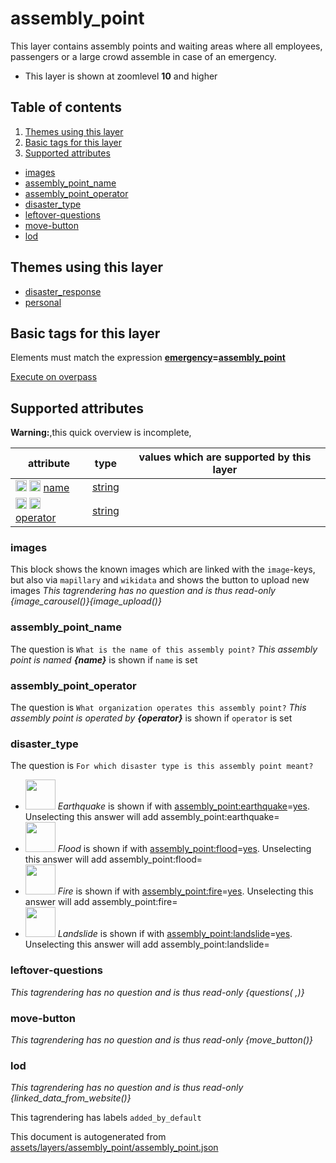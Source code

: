 [//]: # (WARNING: this file is automatically generated. Please find the sources at the bottom and edit those sources)

# assembly_point

This layer contains assembly points and waiting areas where all employees, passengers or a large crowd assemble in case of an emergency.

 - This layer is shown at zoomlevel **10** and higher

## Table of contents

1. [Themes using this layer](#themes-using-this-layer)
2. [Basic tags for this layer](#basic-tags-for-this-layer)
3. [Supported attributes](#supported-attributes)
  - [images](#images)
  - [assembly_point_name](#assembly_point_name)
  - [assembly_point_operator](#assembly_point_operator)
  - [disaster_type](#disaster_type)
  - [leftover-questions](#leftover-questions)
  - [move-button](#move-button)
  - [lod](#lod)

## Themes using this layer

 - [disaster_response](https://mapcomplete.org/disaster_response)
 - [personal](https://mapcomplete.org/personal)

## Basic tags for this layer

Elements must match the expression **<a href='https://wiki.openstreetmap.org/wiki/Key:emergency' target='_blank'>emergency</a>=<a href='https://wiki.openstreetmap.org/wiki/Tag:emergency%3Dassembly_point' target='_blank'>assembly_point</a>**

[Execute on overpass](http://overpass-turbo.eu/?Q=%5Bout%3Ajson%5D%5Btimeout%3A90%5D%3B%28%20%20%20%20nwr%5B%22emergency%22%3D%22assembly_point%22%5D%28%7B%7Bbbox%7D%7D%29%3B%0A%29%3Bout%20body%3B%3E%3Bout%20skel%20qt%3B)

## Supported attributes

**Warning:**,this quick overview is incomplete,

| attribute | type | values which are supported by this layer |
-----|-----|----- |
| <a target="_blank" href='https://taginfo.openstreetmap.org/keys/name#values'><img src='https://mapcomplete.org/assets/svg/search.svg' height='18px'></a> <a target="_blank" href='https://taghistory.raifer.tech/?#***/name/'><img src='https://mapcomplete.org/assets/svg/statistics.svg' height='18px'></a> [name](https://wiki.openstreetmap.org/wiki/Key:name) | [string](../SpecialInputElements.md#string) |  |
| <a target="_blank" href='https://taginfo.openstreetmap.org/keys/operator#values'><img src='https://mapcomplete.org/assets/svg/search.svg' height='18px'></a> <a target="_blank" href='https://taghistory.raifer.tech/?#***/operator/'><img src='https://mapcomplete.org/assets/svg/statistics.svg' height='18px'></a> [operator](https://wiki.openstreetmap.org/wiki/Key:operator) | [string](../SpecialInputElements.md#string) |  |

### images
This block shows the known images which are linked with the `image`-keys, but also via `mapillary` and `wikidata` and shows the button to upload new images
_This tagrendering has no question and is thus read-only_
*{image_carousel()}{image_upload()}*

### assembly_point_name

The question is `What is the name of this assembly point?`
*This assembly point is named <b>{name}</b>* is shown if `name` is set

### assembly_point_operator

The question is `What organization operates this assembly point?`
*This assembly point is operated by <b>{operator}</b>* is shown if `operator` is set

### disaster_type

The question is `For which disaster type is this assembly point meant?`

 - <img src='https://raw.githubusercontent.com/pietervdvn/MapComplete/develop/./assets/layers/assembly_point/earthquake.svg' style='width: 3rem; height: 3rem'> *Earthquake* is shown if with <a href='https://wiki.openstreetmap.org/wiki/Key:assembly_point:earthquake' target='_blank'>assembly_point:earthquake</a>=<a href='https://wiki.openstreetmap.org/wiki/Tag:assembly_point:earthquake%3Dyes' target='_blank'>yes</a>. Unselecting this answer will add assembly_point:earthquake=
 - <img src='https://raw.githubusercontent.com/pietervdvn/MapComplete/develop/./assets/layers/assembly_point/flood.svg' style='width: 3rem; height: 3rem'> *Flood* is shown if with <a href='https://wiki.openstreetmap.org/wiki/Key:assembly_point:flood' target='_blank'>assembly_point:flood</a>=<a href='https://wiki.openstreetmap.org/wiki/Tag:assembly_point:flood%3Dyes' target='_blank'>yes</a>. Unselecting this answer will add assembly_point:flood=
 - <img src='https://raw.githubusercontent.com/pietervdvn/MapComplete/develop/./assets/layers/assembly_point/fire.svg' style='width: 3rem; height: 3rem'> *Fire* is shown if with <a href='https://wiki.openstreetmap.org/wiki/Key:assembly_point:fire' target='_blank'>assembly_point:fire</a>=<a href='https://wiki.openstreetmap.org/wiki/Tag:assembly_point:fire%3Dyes' target='_blank'>yes</a>. Unselecting this answer will add assembly_point:fire=
 - <img src='https://raw.githubusercontent.com/pietervdvn/MapComplete/develop/./assets/layers/assembly_point/landslide.svg' style='width: 3rem; height: 3rem'> *Landslide* is shown if with <a href='https://wiki.openstreetmap.org/wiki/Key:assembly_point:landslide' target='_blank'>assembly_point:landslide</a>=<a href='https://wiki.openstreetmap.org/wiki/Tag:assembly_point:landslide%3Dyes' target='_blank'>yes</a>. Unselecting this answer will add assembly_point:landslide=

### leftover-questions

_This tagrendering has no question and is thus read-only_
*{questions( ,)}*

### move-button

_This tagrendering has no question and is thus read-only_
*{move_button()}*

### lod

_This tagrendering has no question and is thus read-only_
*{linked_data_from_website()}*

This tagrendering has labels 
`added_by_default`


This document is autogenerated from [assets/layers/assembly_point/assembly_point.json](https://github.com/pietervdvn/MapComplete/blob/develop/assets/layers/assembly_point/assembly_point.json)
